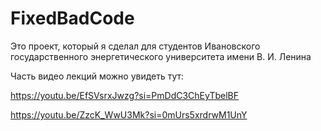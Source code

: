 # FixedBadCode
Это проект, который я сделал для студентов Ивановского государственного энергетического университета имени В. И. Ленина

Часть видео лекций можно увидеть тут:

https://youtu.be/EfSVsrxJwzg?si=PmDdC3ChEyTbelBF

https://youtu.be/ZzcK_WwU3Mk?si=0mUrs5xrdrwM1UnY
